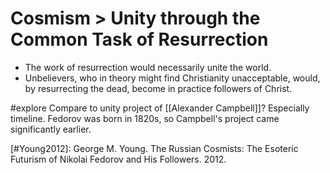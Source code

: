 # Cosmism > Unity through the Common Task of Resurrection
- The work of resurrection would necessarily unite the world. 
- Unbelievers, who in theory might find Christianity unacceptable, would, by resurrecting the dead, become in practice followers of Christ.

#explore Compare to unity project of [[Alexander Campbell]]?
Especially timeline. Fedorov was born in 1820s, so Campbell's project came significantly earlier.

[#Young2012]: George M. Young. The Russian Cosmists: The Esoteric Futurism of Nikolai Fedorov and His Followers. 2012.
